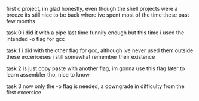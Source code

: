 first c project, im glad honestly, even though the shell projects were a breeze
its still nice to be back where ive spent most of the time these past few months

task 0 i did it with a pipe last time funnily enough but this time i used the intended -o flag for gcc

task 1 i did with the other flag for gcc, although ive never used them outside these excericeses i still somewhat remember their existence

task 2 is just copy paste with another flag, im gonna use this flag later to learn assembler tho, nice to know

task 3 now only the -o flag is needed, a downgrade in difficulty from the first excersice